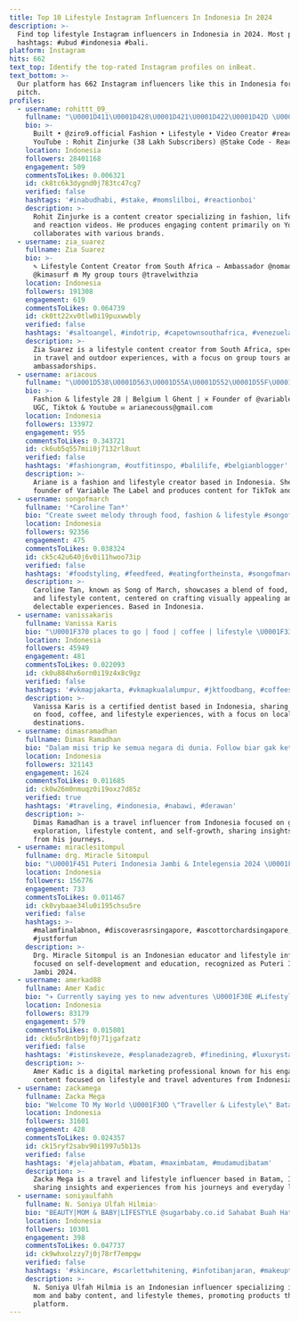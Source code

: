 ```yaml
---
title: Top 10 Lifestyle Instagram Influencers In Indonesia In 2024
description: >-
  Find top lifestyle Instagram influencers in Indonesia in 2024. Most popular
  hashtags: #ubud #indonesia #bali.
platform: Instagram
hits: 662
text_top: Identify the top-rated Instagram profiles on inBeat.
text_bottom: >-
  Our platform has 662 Instagram influencers like this in Indonesia for you to
  pitch.
profiles:
  - username: rohittt_09_
    fullname: "\U0001D411\U0001D428\U0001D421\U0001D422\U0001D42D \U0001D419\U0001D422\U0001D427\U0001D423\U0001D42E\U0001D42B\U0001D424\U0001D41E \U0001F1EE\U0001F1F3"
    bio: >-
      Built • @ziro9.official Fashion • Lifestyle • Video Creator #reactionboi
      YouTube : Rohit Zinjurke (38 Lakh Subscribers) @Stake Code - Reactionboi09
    location: Indonesia
    followers: 28401168
    engagement: 509
    commentsToLikes: 0.006321
    id: ck8tc6k3dygnd0j783tc47cg7
    verified: false
    hashtags: '#inabudhabi, #stake, #momslilboi, #reactionboi'
    description: >-
      Rohit Zinjurke is a content creator specializing in fashion, lifestyle,
      and reaction videos. He produces engaging content primarily on YouTube and
      collaborates with various brands.
  - username: zia_suarez
    fullname: Zia Suarez
    bio: >-
      ✎ Lifestyle Content Creator from South Africa ➳ Ambassador @nomadixco
      @kimasurf ⋒ My group tours @travelwithzia
    location: Indonesia
    followers: 191308
    engagement: 619
    commentsToLikes: 0.064739
    id: ck0tt22xv0tlw0i19puxwwbly
    verified: false
    hashtags: '#saltoangel, #indotrip, #capetownsouthafrica, #venezuela'
    description: >-
      Zia Suarez is a lifestyle content creator from South Africa, specializing
      in travel and outdoor experiences, with a focus on group tours and brand
      ambassadorships.
  - username: ariacous
    fullname: "\U0001D538\U0001D563\U0001D55A\U0001D552\U0001D55F\U0001D556"
    bio: >-
      Fashion & lifestyle 28 | Belgium l Ghent | ♓️ Founder of @variablethelabel
      UGC, Tiktok & Youtube ✉️ arianecouss@gmail.com
    location: Indonesia
    followers: 133972
    engagement: 955
    commentsToLikes: 0.343721
    id: ck6ub5q557mii0j7132rl8uut
    verified: false
    hashtags: '#fashiongram, #outfitinspo, #balilife, #belgianblogger'
    description: >-
      Ariane is a fashion and lifestyle creator based in Indonesia. She is the
      founder of Variable The Label and produces content for TikTok and YouTube.
  - username: songofmarch
    fullname: '*Caroline Tan*'
    bio: "Create sweet melody through food, fashion & lifestyle #songofmarch \U0001F4E9: songofmarch@yahoo.com Business inquiries : 0811160770 ☁️: Jakarta, ID"
    location: Indonesia
    followers: 92356
    engagement: 475
    commentsToLikes: 0.038324
    id: ck5c42u640j6v0i11hwoo73ip
    verified: false
    hashtags: '#foodstyling, #feedfeed, #eatingfortheinsta, #songofmarch'
    description: >-
      Caroline Tan, known as Song of March, showcases a blend of food, fashion,
      and lifestyle content, centered on crafting visually appealing and
      delectable experiences. Based in Indonesia.
  - username: vanissakaris
    fullname: Vanissa Karis
    bio: "\U0001F370 places to go | food | coffee | lifestyle \U0001F338 Bandung (26-27 june) \U0001F4EE \U0001D659\U0001D662 \U0001D65B\U0001D664\U0001D667 \U0001D658\U0001D664\U0001D661\U0001D661\U0001D656\U0001D657 & \U0001D65A\U0001D663\U0001D659\U0001D664\U0001D667\U0001D668\U0001D65A\U0001D662\U0001D65A\U0001D663\U0001D669\U0001D668 \U0001F489 \U0001D41C\U0001D41E\U0001D42B\U0001D42D\U0001D422\U0001D41F\U0001D422\U0001D41E\U0001D41D \U0001D41D\U0001D41E\U0001D427\U0001D42D\U0001D422\U0001D42C\U0001D42D ☕️ @coffee.dia"
    location: Indonesia
    followers: 45949
    engagement: 481
    commentsToLikes: 0.022093
    id: ck0u884hx6orn0i19z4x8c9gz
    verified: false
    hashtags: '#vkmapjakarta, #vkmapkualalumpur, #jktfoodbang, #coffeeshopvibes'
    description: >-
      Vanissa Karis is a certified dentist based in Indonesia, sharing insights
      on food, coffee, and lifestyle experiences, with a focus on local
      destinations.
  - username: dimasramadhan
    fullname: Dimas Ramadhan
    bio: "Dalam misi trip ke semua negara di dunia. Follow biar gak ketinggalan \U0001F30E 68/197 | Travel, Lifestyle & Self growth \U0001F525 Sharing tips ✉️ +6287877582198"
    location: Indonesia
    followers: 321143
    engagement: 1624
    commentsToLikes: 0.011685
    id: ck0w26m0nmuqz0i19oxz7d85z
    verified: true
    hashtags: '#traveling, #indonesia, #nabawi, #derawan'
    description: >-
      Dimas Ramadhan is a travel influencer from Indonesia focused on global
      exploration, lifestyle content, and self-growth, sharing insights and tips
      from his journeys.
  - username: miraclesitompul
    fullname: drg. Miracle Sitompul
    bio: "\U0001F451 Puteri Indonesia Jambi & Intelegensia 2024 \U0001F469\U0001F3FB‍\U0001F4BB Education, Self-Dev, Lifestyle \U0001F30F 270k on Youtube | #Miratematika — CP: +6281212134951 (Vanya)"
    location: Indonesia
    followers: 156776
    engagement: 733
    commentsToLikes: 0.011467
    id: ck0vybaae34lu0i195chsu5re
    verified: false
    hashtags: >-
      #malamfinalabnon, #discoverasrsingapore, #ascottorchardsingapore,
      #justforfun
    description: >-
      Drg. Miracle Sitompul is an Indonesian educator and lifestyle influencer
      focused on self-development and education, recognized as Puteri Indonesia
      Jambi 2024.
  - username: amerkad88
    fullname: Amer Kadic
    bio: "✈️ Currently saying yes to new adventures \U0001F30E #Lifestyle and #travel \U0001F468\U0001F3FB‍\U0001F4BB Digital Marketing ✉️ amer-kadic@hotmail.com"
    location: Indonesia
    followers: 83179
    engagement: 579
    commentsToLikes: 0.015801
    id: ck6u5r8ntb9jf0j71jgafzatz
    verified: false
    hashtags: '#istinskeveze, #esplanadezagreb, #finedining, #luxurystay'
    description: >-
      Amer Kadic is a digital marketing professional known for his engaging
      content focused on lifestyle and travel adventures from Indonesia.
  - username: zackamega
    fullname: Zacka Mega
    bio: "Welcome TO My World \U0001F30D \"Traveller & Lifestyle\" Batam, Indonesia \U0001F1EE\U0001F1E9"
    location: Indonesia
    followers: 31601
    engagement: 428
    commentsToLikes: 0.024357
    id: ck15ryf2sabv90i1997u5b13s
    verified: false
    hashtags: '#jelajahbatam, #batam, #maximbatam, #mudamudibatam'
    description: >-
      Zacka Mega is a travel and lifestyle influencer based in Batam, Indonesia,
      sharing insights and experiences from his journeys and everyday life.
  - username: soniyaulfahh
    fullname: N. Soniya Ulfah Hilmia✨
    bio: "BEAUTY|MOM & BABY|LIFESTYLE @sugarbaby.co.id Sahabat Buah Hatiku \U0001F476\U0001F3FB @zaneerairmela \U0001F48D @rifad_javellin \U0001F4E9 DM for Business \U0001F33C Beli dimana?\U0001F447\U0001F3FB"
    location: Indonesia
    followers: 10301
    engagement: 398
    commentsToLikes: 0.047737
    id: ck9whxolzzy7j0j78rf7empgw
    verified: false
    hashtags: '#skincare, #scarlettwhitening, #infotibanjaran, #makeuptutorial'
    description: >-
      N. Soniya Ulfah Hilmia is an Indonesian influencer specializing in beauty,
      mom and baby content, and lifestyle themes, promoting products through her
      platform.
---
```


